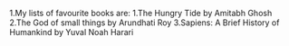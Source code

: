 1.My lists of favourite books are:
  1.The Hungry Tide by Amitabh Ghosh
  2.The God of small things by Arundhati Roy
  3.Sapiens: A Brief History of Humankind by Yuval Noah Harari

